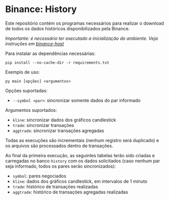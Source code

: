# Binance: History

Este repositório contém os programas necessários para realizar o download de todos os dados históricos disponibilizados pela Binance.

_Importante: é necessário ter executado a inicialização do ambiente. Veja instruções em [binance-host](https://github.com/vjucosky/binance-host)_

Para instalar as dependências necessárias:

```shell
pip install --no-cache-dir -r requirements.txt
```

Exemplo de uso:

```shell
py main [opções] <argumentos>
```

Opções suportadas:

* `--symbol <par>`: sincronizar somente dados do par informado

Argumentos suportados:

* `kline`: sincronizar dados dos gráficos candlestick
* `trade`: sincronizar transações
* `aggtrade`: sincronizar transações agregadas

Todas as execuções são incrementais (nenhum registro será duplicado) e os arquivos são processados dentro de transações.

Ao final da primeira execução, as seguintes tabelas terão sido criadas e carregadas no banco `history` com os dados solicitados (caso nenhum par seja informado, todos os pares serão sincronizados):

* `symbol`: pares negociados
* `kline`: dados dos gráficos candlestick, em intervalos de 1 minuto
* `trade`: histórico de transações realizadas
* `aggtrade`: histórico de transações agregadas realizadas
